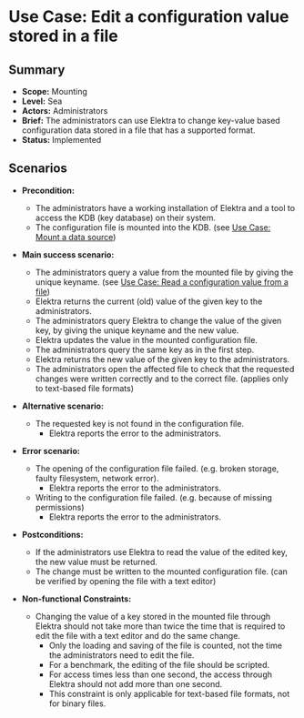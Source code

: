 # Use Case: Edit a configuration value stored in a file

## Summary

- **Scope:** Mounting
- **Level:** Sea
- **Actors:** Administrators
- **Brief:** The administrators can use Elektra to change key-value based configuration data stored in a file that has a supported format.
- **Status:** Implemented

## Scenarios

- **Precondition:**

  - The administrators have a working installation of Elektra and a tool to access the KDB (key database) on their system.
  - The configuration file is mounted into the KDB. (see [Use Case: Mount a data source](./UC_mount.md))

- **Main success scenario:**

  - The administrators query a value from the mounted file by giving the unique keyname. (see [Use Case: Read a configuration value from a file](./UC_read_file.md))
  - Elektra returns the current (old) value of the given key to the administrators.
  - The administrators query Elektra to change the value of the given key, by giving the unique keyname and the new value.
  - Elektra updates the value in the mounted configuration file.
  - The administrators query the same key as in the first step.
  - Elektra returns the new value of the given key to the administrators.
  - The administrators open the affected file to check that the requested changes were written correctly and to the correct file. (applies only to text-based file formats)

- **Alternative scenario:**

  - The requested key is not found in the configuration file.
    - Elektra reports the error to the administrators.

- **Error scenario:**

  - The opening of the configuration file failed. (e.g. broken storage, faulty filesystem, network error).
    - Elektra reports the error to the administrators.
  - Writing to the configuration file failed. (e.g. because of missing permissions)
    - Elektra reports the error to the administrators.

- **Postconditions:**

  - If the administrators use Elektra to read the value of the edited key, the new value must be returned.
  - The change must be written to the mounted configuration file. (can be verified by opening the file with a text editor)

- **Non-functional Constraints:**

  - Changing the value of a key stored in the mounted file through Elektra should not take more than twice the time that is required to
    edit the file with a text editor and do the same change.
    - Only the loading and saving of the file is counted, not the time the administrators need to edit the file.
    - For a benchmark, the editing of the file should be scripted.
    - For access times less than one second, the access through Elektra should not add more than one second.
    - This constraint is only applicable for text-based file formats, not for binary files.
